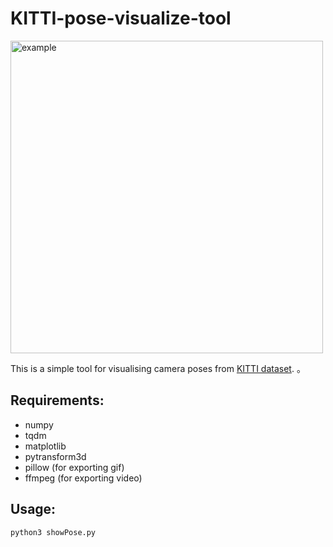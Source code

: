 # KITTI-pose-visualize-tool
<img src="https://github.com/lepus064/KITTI-pose-visualize-tool/blob/master/pose1.gif" width="500" height="500" alt="example">

This is a simple tool for visualising camera poses from [KITTI dataset][src]. 。

  [src]: http://www.cvlibs.net/datasets/kitti/eval_odometry.php

## Requirements:
* numpy
* tqdm
* matplotlib
* pytransform3d
* pillow (for exporting gif)
* ffmpeg (for exporting video)

## Usage: 
    python3 showPose.py
